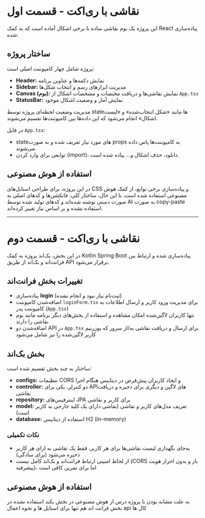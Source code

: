 # نقاشی با ری‌اکت - قسمت اول

این پروژه یک بوم نقاشی ساده با برخی اشکال آماده است که به کمک React پیاده‌سازی شده.

## ساختار پروژه

پروژه شامل چهار کامپوننت اصلی است:

- **Header:** نمایش دکمه‌ها و عناوین برنامه
- **Sidebar:** مدیریت ابزارهای رسم و انتخاب شکل‌ها
- **Canvas (بوم):** نمایش نقاشی‌ها و دریافت مختصات و مشخصات اشکال از `App.tsx`
- **StatusBar:** نمایش آمار و وضعیت اشکال موجود

مدیریت وضعیت لحظه‌ای پروژه توسط stateها مانند «شکل انتخاب‌شده» و «لیست اشکال» انجام می‌شود که این داده‌ها بین کامپوننت‌ها تقسیم می‌شوند.

در فایل `App.tsx`:
- stateهای مورد نیاز تعریف شده و به صورت props به کامپوننت‌ها پاس داده می‌شوند.
- توابعی برای وارد کردن (import)، دانلود، حذف اشکال و... پیاده شده است.

## استفاده از هوش مصنوعی

در این پروژه، برای طراحی استایل‌های CSS و پیاده‌سازی برخی توابع، از کمک هوش مصنوعی استفاده شده است. با این حال، ساختار کلی، فانکشن‌ها و کدهای اصلی به صورت دستی نوشته شده‌اند و کدهای تولید شده توسط AI به صورت copy-paste استفاده نشده و بر اساس نیاز تغییر کرده‌اند.

---

# نقاشی با ری‌اکت - قسمت دوم

در این بخش، بک‌اند پروژه به کمک Kotlin Spring Boot پیاده‌سازی شده و ارتباط بین فرانت‌اند و بک‌اند از طریق API برقرار می‌شود.

## تغییرات بخش فرانت‌اند

- پیاده‌سازی **login** (ثبت‌نام نیاز نبود و انجام نشده)
- اضافه‌شدن کامپوننت `loginForm.tsx` برای مدیریت ورود کاربر و ارسال اطلاعات به کامپوننت پدر (`App.tsx`)
- تنها کاربران لاگین‌شده امکان مشاهده و استفاده از بخش‌های دیگر برنامه مانند بوم نقاشی را دارند
- اضافه‌شدن دو API در `App.tsx` برای ارسال و دریافت نقاشی به/از سرور که یوزرنیم کاربر لاگین‌شده را نیز شامل می‌شود

## بخش بک‌اند

ساختار به چند بخش تقسیم شده است:

- **configs:** تنظیمات CORS و ایجاد کاربران پیش‌فرض در دیتابیس هنگام اجرا
- **controller:** دو کنترلر، یکی برای APIهای لاگین و دیگری برای ذخیره و دریافت نقاشی
- **repository:** اینترفیس‌های JPA برای کاربر و نقاشی
- **model:** تعریف مدل‌های کاربر و نقاشی (نقاشی دارای یک کلید خارجی به کاربر است)
- **database:** استفاده از دیتابیس H2 (in-memory)

### نکات تکمیلی

- به‌جای نگهداری لیست نقاشی‌ها برای هر کاربر، فقط یک نقاشی به ازای هر کاربر ذخیره می‌شود (برای سادگی)
- از لحاظ امنیتی ارتباط فرانت‌اند و بک‌اند کامل نیست (CORS باز و بدون احراز هویت پیشرفته)، اما برای تمرین کافی است

## استفاده از هوش مصنوعی

به علت مشابه بودن با پروژه درس از هوش مصنوعی در بخش بکند استفاده نشده
در بخش فرانت اند هم تنها برای استایل ها و نحوه اعمال api کال ها
